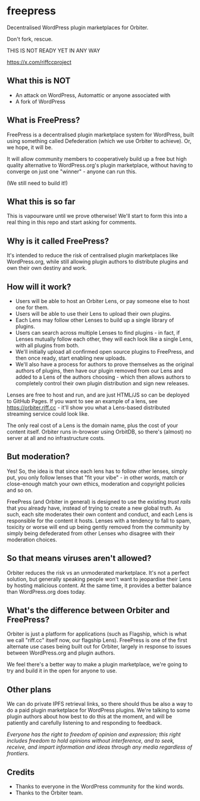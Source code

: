 # freepress
Decentralised WordPress plugin marketplaces for Orbiter. 

Don't fork, rescue.

THIS IS NOT READY YET IN ANY WAY

https://x.com/riffccproject

## What this is NOT
* An attack on WordPress, Automattic or anyone associated with
* A fork of WordPress

## What is FreePress?
FreePress is a decentralised plugin marketplace system for WordPress, built using something called Defederation (which we use Orbiter to achieve). Or, we hope, it will be.

It will allow community members to cooperatively build up a free but high quality alternative to WordPress.org's plugin marketplace, without having to converge on just one "winner" - anyone can run this.

(We still need to build it!)

## What this is so far
This is vapourware until we prove otherwise! We'll start to form this into a real thing in this repo and start asking for comments.

## Why is it called FreePress?
It's intended to reduce the risk of centralised plugin marketplaces like WordPress.org, while still allowing plugin authors to distribute plugins and own their own destiny and work.

## How will it work?
* Users will be able to host an Orbiter Lens, or pay someone else to host one for them.
* Users will be able to use their Lens to upload their own plugins.
* Each Lens may follow other Lenses to build up a single library of plugins.
* Users can search across multiple Lenses to find plugins - in fact, if Lenses mutually follow each other, they will each look like a single Lens, with all plugins from both.
* We'll initially upload all confirmed open source plugins to FreePress, and then once ready, start enabling new uploads.
* We'll also have a process for authors to prove themselves as the original authors of plugins, then have our plugin removed from our Lens and added to a Lens of the authors choosing - which then allows authors to completely control their own plugin distribution and sign new releases.

Lenses are free to host and run, and are just HTML/JS so can be deployed to GitHub Pages. If you want to see an example of a lens, see https://orbiter.riff.cc - it'll show you what a Lens-based distributed streaming service could look like.

The only real cost of a Lens is the domain name, plus the cost of your content itself. Orbiter runs in-browser using OrbitDB, so there's (almost) no server at all and no infrastructure costs.

## But moderation?
Yes! So, the idea is that since each lens has to follow other lenses, simply put, you only follow lenses that "fit your vibe" - in other words, match or close-enough match your own ethics, moderation and copyright policies and so on.

FreePress (and Orbiter in general) is designed to use the existing *trust rails* that you already have, instead of trying to create a new global truth. As such, each site moderates their own content and conduct, and each Lens is responsible for the content it hosts. Lenses with a tendency to fall to spam, toxicity or worse will end up being gently removed from the community by simply being defederated from other Lenses who disagree with their moderation choices.

## So that means viruses aren't allowed?
Orbiter reduces the risk vs an unmoderated marketplace. It's not a perfect solution, but generally speaking people won't want to jeopardise their Lens by hosting malicious content. At the same time, it provides a better balance than WordPress.org does today.

## What's the difference between Orbiter and FreePress?
Orbiter is just a platform for applications (such as Flagship, which is what we call "riff.cc" itself now, our flagship Lens). FreePress is one of the first alternate use cases being built out for Orbiter, largely in response to issues between WordPress.org and plugin authors.

We feel there's a better way to make a plugin marketplace, we're going to try and build it in the open for anyone to use.

## Other plans
We can do private IPFS retrieval links, so there should thus be also a way to do a paid plugin marketplace for WordPress plugins. We're talking to some plugin authors about how best to do this at the moment, and will be patiently and carefully listening to and responding to feedback.

*Everyone has the right to freedom of opinion and expression; this right includes freedom to hold opinions without interference, and to seek, receive, and impart information and ideas through any media regardless of frontiers.*

## Credits
* Thanks to everyone in the WordPress community for the kind words.
* Thanks to the Orbiter team.
